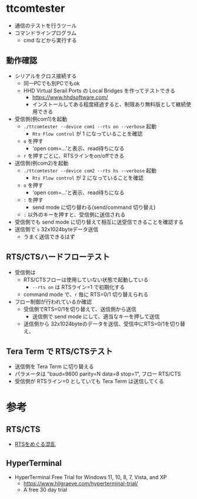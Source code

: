 ﻿# ttcomtester

- 通信のテストを行うツール
- コマンドラインプログラム
  - cmd などから実行する

## 動作確認

- シリアルをクロス接続する
  - 同一PCでも別PCでもok
  - HHD Virtual Serail Ports の Local Bridges を作ってテストできる
    - https://www.hhdsoftware.com/
    - インストールしてある程度経過すると、制限あり無料版として継続使用できる
- 受信側(例com1)を起動
  - `./ttcomtester --device com1 --rts on --verbose` 起動
    - `Rts Flow control` が 1 になっていることを確認
  - `o` を押す
    - 'open com=...'と表示、read待ちになる
  - `r` を押すごとに、RTSラインをon/offできる
- 送信側(例com2)を起動
  - `./ttcomtester --device com2 --rts hs --verbose` 起動
    - `Rts Flow control` が 2 になっていることを確認
  - `o` を押す
    - 'open com=...'と表示、read待ちになる
  - `:` を押す
    - send mode に切り替わる(send/command 切り替え)
  - `:` 以外のキーを押すと、受信側に送信される
- 受信側でも send mode に切り替えて相互に送受信できることを確認する
- 送信側で `s` 32x1024byteデータ送信
  - うまく送信できるはず

## RTS/CTSハードフローテスト

- 受信側は
  - RTS/CTSフローは使用していない状態で起動している
    - `--rts on` は RTSライン=1 で初期化する
  - command mode で、`r` 毎に RTS=0/1 切り替えられる
- フロー制御が行われているか確認
  - 受信側でRTS=0/1を切り替えて、送信側から送信
    - 送信側で send mode にして、適当なキーを押して送信
  - 送信側から 32x1024byteのデータを送信、受信中にRTS=0/1を切り替え、

## Tera Term で RTS/CTSテスト

- 送信側を Tera Term に切り替える
- パラメータは "baud=9600 parity=N data=8 stop=1", フロー RTS/CTS
- 受信側が RTSライン=0 としていても Tera Term は送信してくる

# 参考

## RTS/CTS

- [RTSをめぐる混乱](https://lipoyang.hatenablog.com/entry/20130530/p1)

## HyperTerminal

- HyperTerminal Free Trial for Windows 11, 10, 8, 7, Vista, and XP
  - https://www.hilgraeve.com/hyperterminal-trial/
  - A free 30 day trial

